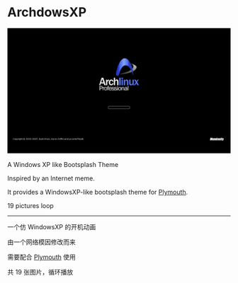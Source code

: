 # ArchdowsXP

![Preview](./preview.gif)

A Windows XP like Bootsplash Theme

Inspired by an Internet meme.

It provides a WindowsXP-like bootsplash theme for [Plymouth](https://www.freedesktop.org/wiki/Software/Plymouth/).

19 pictures loop

---

一个仿 WindowsXP 的开机动画

由一个网络模因修改而来

需要配合 [Plymouth](https://www.freedesktop.org/wiki/Software/Plymouth/) 使用

共 19 张图片，循环播放
